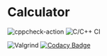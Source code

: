 # Calculator
![cppcheck-action](https://github.com/99002546/Calculator/workflows/cppcheck-action/badge.svg)
![C/C++ CI](https://github.com/99002546/Calculator/workflows/C/C++%20CI/badge.svg)

![Valgrind](https://github.com/99002546/Calculator/workflows/Valgrind/badge.svg)
[![Codacy Badge](https://app.codacy.com/project/badge/Grade/d2e87290ce6d4011a5866d6c8e47c27d)](https://www.codacy.com/gh/99002546/Calculator/dashboard?utm_source=github.com&amp;utm_medium=referral&amp;utm_content=99002546/Calculator&amp;utm_campaign=Badge_Grade)
